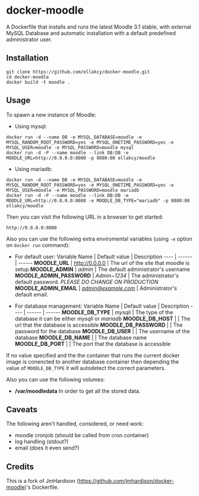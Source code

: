 docker-moodle
=============

A Dockerfile that installs and runs the latest Moodle 3.1 stable, with external MySQL Database and automatic installation with a default predefined administrator user.

## Installation

```
git clone https://github.com/ellakcy/docker-moodle.git
cd docker-moodle
docker build -t moodle .
```

## Usage

To spawn a new instance of Moodle:

* Using mysql:

```
docker run -d --name DB -e MYSQL_DATABASE=moodle -e MYSQL_RANDOM_ROOT_PASSWORD=yes -e MYSQL_ONETIME_PASSWORD=yes -e MYSQL_USER=moodle -e MYSQL_PASSWORD=moodle mysql
docker run -d -P --name moodle --link DB:DB -e MOODLE_URL=http://0.0.0.0:8080 -p 8080:80 ellakcy/moodle
```

* Using mariadb:

```
docker run -d --name DB -e MYSQL_DATABASE=moodle -e MYSQL_RANDOM_ROOT_PASSWORD=yes -e MYSQL_ONETIME_PASSWORD=yes -e MYSQL_USER=moodle -e MYSQL_PASSWORD=moodle mariadb
docker run -d -P --name moodle --link DB:DB -e MOODLE_URL=http://0.0.0.0:8080 -e MOODLE_DB_TYPE="mariadb" -p 8080:80 ellakcy/moodle
```

Then you can visit the following URL in a browser to get started:

```
http://0.0.0.0:8080

```

Also you can use the following extra enviromental variables (using `-e` option on `docker run` command):

* For default user:
Variable Name | Default value | Description
---- | ------ | ------
**MOODLE_URL** | http://0.0.0.0 | The url of the site that moodle is setup
**MOODLE_ADMIN** | *admin* | The default administrator's username
**MOODLE_ADMIN_PASSWORD** | *Admin~1234* | The administrator's default password. *PLEASE DO CHANGE ON PRODUCTION*
**MOODLE_ADMIN_EMAIL** | *admin@example.com* | Administrator's default email.

* For database management:
Variable Name | Default value | Description
---- | ------ | ------
**MOODLE_DB_TYPE** | *mysqli* | The type of the database it can be either *mysqli* or *mariadb*
**MOODLE_DB_HOST** | | The url that the database is accessible
**MOODLE_DB_PASSWORD** | | The password for the database
**MOODLE_DB_USER** | | The username of the database
**MOODLE_DB_NAME** | | The database name
**MOODLE_DB_PORT** | | The port that the database is accessible

If no value specified and the the container that runs the current docker image is conencted to another database container then depending the value of `MOODLE_DB_TYPE` it will autodetect the correct parameters.


Also you can use the following volumes:

* **/var/moodledata** In order to get all the stored  data.

## Caveats
The following aren't handled, considered, or need work:
* moodle cronjob (should be called from cron container)
* log handling (stdout?)
* email (does it even send?)

## Credits

This is a fork of JmHardison  (https://github.com/jmhardison/docker-moodle)'s Dockerfile.
